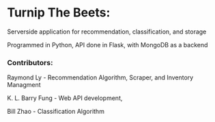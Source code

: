 # Turnip The Beets:

Serverside application for recommendation, classification, and storage

Programmed in Python, API done in Flask, with MongoDB as a backend

### Contributors:

Raymond Ly - Recommendation Algorithm, Scraper, and Inventory Managment

K. L. Barry Fung - Web API development, 

Bill Zhao - Classification Algorithm
